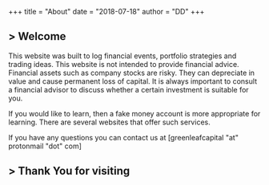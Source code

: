 +++
title = "About"
date = "2018-07-18"
author = "DD"
+++

<h2>> Welcome<span class="logo__cursor" style="width: 3px; height: 1.625rem;"></span></h2>

This website was built to log financial events, portfolio strategies and trading ideas. This website is not intended to provide financial advice. Financial assets such as company stocks are risky. They can depreciate in value and cause permanent loss of capital. It is always important to consult a financial advisor to discuss whether a certain investment is suitable for you. 

If you would like to learn, then a fake money account is more appropriate for learning. There are several websites that offer such services.

If you have any questions you can contact us at [greenleafcapital "at" protonmail "dot" com]

<h2>> Thank You for visiting<span class="logo__cursor" style="width: 3px; height: 1.625rem;"></span></h2>